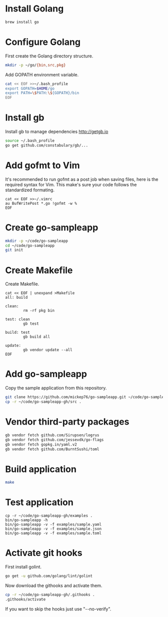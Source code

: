 # Install Golang

```bash
brew install go
```

# Configure Golang

First create the Golang directory structure.

```bash
mkdir -p ~/go/{bin,src,pkg}
```

Add GOPATH environment variable.

```bash
cat << EOF >>~/.bash_profile
export GOPATH=$HOME/go
export PATH=\$PATH:\${GOPATH}/bin
EOF
```

# Install gb

Install gb to manage dependencies http://getgb.io

```bash
source ~/.bash_profile
go get github.com/constabulary/gb/...
```

# Add gofmt to Vim

It's recommended to run gofmt as a post job when saving files, here is the required syntax for Vim. This make's
sure your code follows the standardized formating.

```
cat << EOF >>~/.vimrc
au BufWritePost *.go !gofmt -w %
EOF
```

# Create go-sampleapp

```bash
mkdir -p ~/code/go-sampleapp
cd ~/code/go-sampleapp
git init
```

# Create Makefile

Create Makefile.

```
cat << EOF | unexpand >Makefile
all: build

clean:
        rm -rf pkg bin

test: clean
        gb test

build: test
        gb build all

update:
        gb vendor update --all
EOF
```

# Add go-sampleapp

Copy the sample application from this repository.

```bash
git clone https://github.com/mickep76/go-sampleapp.git ~/code/go-sampleapp-gh
cp -r ~/code/go-sampleapp-gh/src .
```

# Vendor third-party packages

```bash
gb vendor fetch github.com/Sirupsen/logrus
gb vendor fetch github.com/jessevdk/go-flags
gb vendor fetch gopkg.in/yaml.v2
gb vendor fetch github.com/BurntSushi/toml
```

# Build application

```bash
make
```

# Test application

```
cp -r ~/code/go-sampleapp-gh/examples .
bin/go-sampleapp -h
bin/go-sampleapp -v -f examples/sample.yaml
bin/go-sampleapp -v -f examples/sample.json
bin/go-sampleapp -v -f examples/sample.toml
```

# Activate git hooks

First install golint.

```bash
go get -u github.com/golang/lint/golint
```

Now download the githooks and activate them.

```bash
cp -r ~/code/go-sampleapp-gh/.githooks .
.githooks/activate
```

If you want to skip the hooks just use "--no-verify".

